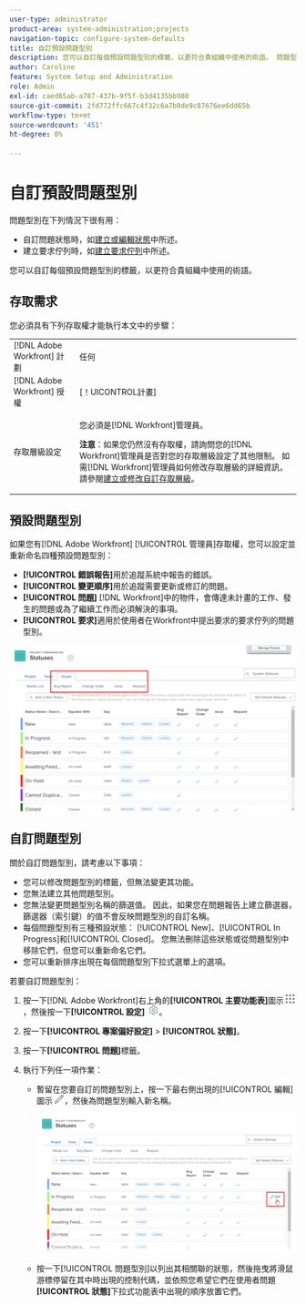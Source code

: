 ```yaml
---
user-type: administrator
product-area: system-administration;projects
navigation-topic: configure-system-defaults
title: 自訂預設問題型別
description: 您可以自訂每個預設問題型別的標籤，以更符合貴組織中使用的術語。 問題型別對於自訂問題狀態和建立請求佇列很有用。
author: Caroline
feature: System Setup and Administration
role: Admin
exl-id: caed65ab-a787-437b-9f5f-b3d4135bb980
source-git-commit: 2fd772ffc667c4f32c6a7b0de9c87676ee6dd65b
workflow-type: tm+mt
source-wordcount: '451'
ht-degree: 0%

---
```


# 自訂預設問題型別

問題型別在下列情況下很有用：

* 自訂問題狀態時，如[建立或編輯狀態](../../../administration-and-setup/customize-workfront/creating-custom-status-and-priority-labels/create-or-edit-a-status.md)中所述。
* 建立要求佇列時，如[建立要求佇列](../../../manage-work/requests/create-and-manage-request-queues/create-request-queue.md)中所述。

您可以自訂每個預設問題型別的標籤，以更符合貴組織中使用的術語。

## 存取需求

您必須具有下列存取權才能執行本文中的步驟：

<table style="table-layout:auto"> 
 <col> 
 <col> 
 <tbody> 
  <tr> 
   <td role="rowheader">[!DNL Adobe Workfront] 計劃</td> 
   <td>任何</td> 
  </tr> 
  <tr> 
   <td role="rowheader">[!DNL Adobe Workfront] 授權</td> 
   <td>[！UICONTROL計畫]</td> 
  </tr> 
  <tr> 
   <td role="rowheader">存取層級設定</td> 
   <td> <p>您必須是[!DNL Workfront]管理員。</p> <p><b>注意</b>：如果您仍然沒有存取權，請詢問您的[!DNL Workfront]管理員是否對您的存取層級設定了其他限制。 如需[!DNL Workfront]管理員如何修改存取層級的詳細資訊，請參閱<a href="../../../administration-and-setup/add-users/configure-and-grant-access/create-modify-access-levels.md" class="MCXref xref">建立或修改自訂存取層級</a>。</p> </td> 
  </tr> 
 </tbody> 
</table>

## 預設問題型別

如果您有[!DNL Adobe Workfront] [!UICONTROL 管理員]存取權，您可以設定並重新命名四種預設問題型別：

* **[!UICONTROL 錯誤報告]**&#x200B;用於追蹤系統中報告的錯誤。
* **[!UICONTROL 變更順序]**&#x200B;用於追蹤需要更新或修訂的問題。
* **[!UICONTROL 問題]** [!DNL Workfront]中的物件，會傳達未計畫的工作、發生的問題或為了繼續工作而必須解決的事項。
* **[!UICONTROL 要求]**&#x200B;適用於使用者在Workfront中提出要求的要求佇列的問題型別。

![](assets/default-issue-types.png)

## 自訂問題型別

關於自訂問題型別，請考慮以下事項：

* 您可以修改問題型別的標籤，但無法變更其功能。
* 您無法建立其他問題型別。
* 您無法變更問題型別名稱的篩選值。 因此，如果您在問題報告上建立篩選器，篩選器（索引鍵）的值不會反映問題型別的自訂名稱。
* 每個問題型別有三種預設狀態： [!UICONTROL New]、[!UICONTROL In Progress]和[!UICONTROL Closed]。 您無法刪除這些狀態或從問題型別中移除它們，但您可以重新命名它們。
* 您可以重新排序出現在每個問題型別下拉式選單上的選項。

若要自訂問題型別：

1. 按一下[!DNL Adobe Workfront]右上角的&#x200B;**[!UICONTROL 主要功能表]**&#x200B;圖示![](assets/main-menu-icon.png)，然後按一下&#x200B;**[!UICONTROL 設定]** ![](assets/gear-icon-settings.png)。

1. 按一下&#x200B;**[!UICONTROL 專案偏好設定]** > **[!UICONTROL 狀態]**。

1. 按一下&#x200B;**[!UICONTROL 問題]**&#x200B;標籤。
1. 執行下列任一項作業：

   * 暫留在您要自訂的問題型別上，按一下最右側出現的[!UICONTROL 編輯]圖示![](assets/edit-icon.png)，然後為問題型別輸入新名稱。

     ![](assets/customize-issue-type.png)

   * 按一下[!UICONTROL 問題型別]以列出其相關聯的狀態，然後拖曳將滑鼠游標停留在其中時出現的控制代碼，並依照您希望它們在使用者問題&#x200B;**[!UICONTROL 狀態]**&#x200B;下拉式功能表中出現的順序放置它們。
